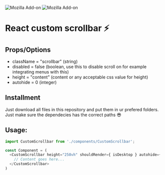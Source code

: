 ![Mozilla Add-on](https://img.shields.io/amo/dw/webmail-ad-blocker?style=for-the-badge) ![Mozilla Add-on](https://img.shields.io/amo/stars/dustman?style=for-the-badge)
# React custom scrollbar ⚡

## Props/Options
+ className = "scrollbar" (string)
+ disabled = false (boolean, use this to disable scroll on for example integrating menus with this)
+ height = "content" (content or any acceptable css value for height)
+ autohide = 0 (integer)

## Installment
Just download all files in this repository and put them in ur prefered folders. Just make sure the dependecies has the correct paths 😎

## Usage:
```javascript
import CustomScrollbar from './components/CustomScrollbar';

const Component = (
  <CustomScrollbar height="250vh" shouldRender={ isDesktop } autohide={ 1500 }>
    // Content goes here...
  </CustomScrollbar>
)
```

